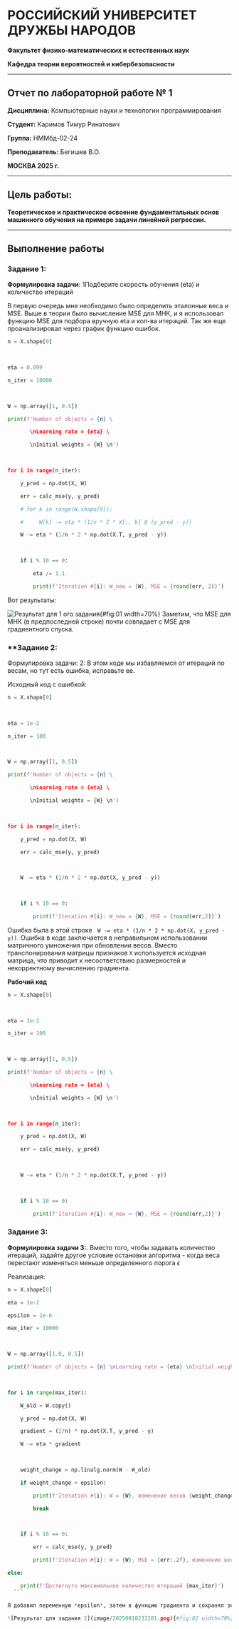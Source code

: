 # РОССИЙСКИЙ УНИВЕРСИТЕТ ДРУЖБЫ НАРОДОВ

**Факультет физико-математических и естественных наук**

**Кафедра теории вероятностей и кибербезопасности**

---

## **Отчет по лабораторной работе № 1**

**Дисциплина:** Компьютерные науки и технологии программирования

**Студент:** Каримов Тимур Ринатович

**Группа:** НММбд-02-24

**Преподаватель:** Бегишев В.О.

**МОСКВА 2025 г.**

---

## **Цель работы:**

**Теоретическое и практическое освоение фундаментальных основ машинного обучения на примере задачи линейной регрессии.**

---

## **Выполнение работы**

### **Задание 1:** 
**Формулировка задачи**: 1Подберите скорость обучения (eta) и количество итераций

В первую очередь мне необходимо было определить эталонные веса и MSE. Выше в теории было вычисление MSE для МНК, и я использовал функцию MSE для подбора вручную eta и кол-ва итераций. Так же еще проанализировал через график функцию ошибок.

```Python
n = X.shape[0]

  

eta = 0.099

n_iter = 10000

  

W = np.array([1, 0.5])

print(f'Number of objects = {n} \

       \nLearning rate = {eta} \

       \nInitial weights = {W} \n')

  

for i in range(n_iter):

    y_pred = np.dot(X, W)

    err = calc_mse(y, y_pred)

    # for k in range(W.shape[0]):

    #     W[k] -= eta * (1/n * 2 * X[:, k] @ (y_pred - y))

    W -= eta * (1/n * 2 * np.dot(X.T, y_pred - y))

  

    if i % 10 == 0:

        eta /= 1.1

        print(f'Iteration #{i}: W_new = {W}, MSE = {round(err, 2)}')

```

Вот результаты:

![Результат для 1 ого задания](image/20250918224559.png){#fig:01 width=70%}
Заметим, что MSE для МНК (в предпоследней строке) почти совпадает с MSE для градиентного спуска. 
### **Задание 2:  
Формулировка задачи: 2: В этом коде мы избавляемся от итераций по весам, но тут есть ошибка, исправьте ее. 

Исходный код с ошибкой: 

```Python
n = X.shape[0]

  

eta = 1e-2

n_iter = 100

  

W = np.array([1, 0.5])

print(f'Number of objects = {n} \

       \nLearning rate = {eta} \

       \nInitial weights = {W} \n')

  

for i in range(n_iter):

    y_pred = np.dot(X, W)

    err = calc_mse(y, y_pred)

  

    W -= eta * (1/n * 2 * np.dot(X, y_pred - y))

  

    if i % 10 == 0:

        print(f'Iteration #{i}: W_new = {W}, MSE = {round(err,2)}')
```


Ошибка была в этой строке   `W -= eta * (1/n * 2 * np.dot(X, y_pred - y))`. Ошибка в коде заключается в неправильном использовании матричного умножения при обновлении весов. Вместо транспонирования матрицы признаков `X` используется исходная матрица, что приводит к несоответствию размерностей и некорректному вычислению градиента.

**Рабочий код** 
```Python
n = X.shape[0]

  

eta = 1e-2

n_iter = 100

  

W = np.array([1, 0.5])

print(f'Number of objects = {n} \

       \nLearning rate = {eta} \

       \nInitial weights = {W} \n')

  

for i in range(n_iter):

    y_pred = np.dot(X, W)

    err = calc_mse(y, y_pred)

  

    W -= eta * (1/n * 2 * np.dot(X.T, y_pred - y))

  

    if i % 10 == 0:

        print(f'Iteration #{i}: W_new = {W}, MSE = {round(err,2)}')
```

### **Задание 3:** 


**Формулировка задачи 3:**. Вместо того, чтобы задавать количество итераций, задайте другое условие остановки алгоритма - когда веса перестают изменяться меньше определенного порога $\epsilon$ 

Реализация: 
```Python
n = X.shape[0]

eta = 1e-2

epsilon = 1e-6

max_iter = 10000

  

W = np.array([1.0, 0.5])

print(f'Number of objects = {n} \nLearning rate = {eta} \nInitial weights = {W} \n')

  

for i in range(max_iter):

    W_old = W.copy()  

    y_pred = np.dot(X, W)

    gradient = (2/n) * np.dot(X.T, y_pred - y)

    W -= eta * gradient

  

    weight_change = np.linalg.norm(W - W_old)

    if weight_change < epsilon:

        print(f'Iteration #{i}: W = {W}, изменение весов {weight_change:.6f} < {epsilon}')

        break

  

    if i % 10 == 0:

        err = calc_mse(y, y_pred)

        print(f'Iteration #{i}: W = {W}, MSE = {err:.2f}, изменение весов = {weight_change:.6f}')

else:

    print(f'Достигнуто максимальное количество итераций {max_iter}')
  ```

Я добавил переменную *epsilon*, затем в функцию градиента и сохранял значения весов, чтобы у меня отслеживалось отклонение при каждой итерации. При достижении отклонения меньше epsilon цикл обрывался. 

![Результат для задания 2](image/20250918233201.png){#fig:02 width=70%}
